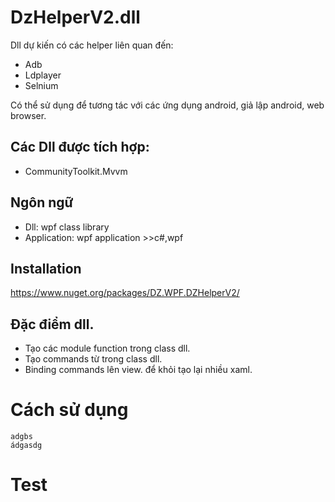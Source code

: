 # DzHelperV2.dll
Dll dự kiến có các helper liên quan đến:
- Adb
- Ldplayer
- Selnium

Có thể sử dụng để tương tác với các ứng dụng android, giả lập android, web browser.

## Các Dll được tích hợp:
- CommunityToolkit.Mvvm


## Ngôn ngữ
- Dll: wpf class library
- Application: wpf application >>c#,wpf

## Installation
https://www.nuget.org/packages/DZ.WPF.DZHelperV2/

## Đặc điểm dll.
- Tạo các module function trong class dll.
- Tạo commands từ trong class dll.
- Binding commands lên view. để khỏi tạo lại nhiều xaml.

# Cách sử dụng
```Dll
adgbs
ádgasdg

```
# Test


